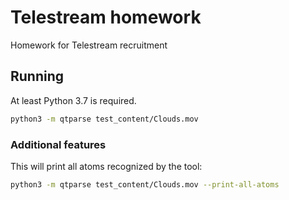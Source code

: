 # Telestream homework

Homework for Telestream recruitment

## Running

At least Python 3.7 is required.

```bash
python3 -m qtparse test_content/Clouds.mov
```

### Additional features

This will print all atoms recognized by the tool:

```bash
python3 -m qtparse test_content/Clouds.mov --print-all-atoms
```
